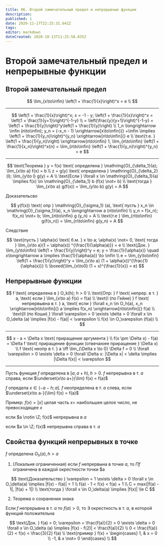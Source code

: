 ```yaml
---
title: 06. Второй замечательный предел и непрерывные функции
description: 
published: 1
date: 2020-11-17T22:25:31.641Z
tags: 
editor: markdown
dateCreated: 2020-10-13T11:25:58.835Z
---
```


# Второй замечательный предел и непрерывные функции
## Второй замечательный предел

$$
\lim_{x\to\infin} \left(1 + \frac{1}{x}\right)^x = e \\
$$

---

$$
\left(1 + \frac{1}{x}\right)^x; x = -1 - y; \left(1 + \frac{1}{x}\right)^x = \left(1 + \frac{1}{y+1}\right)^{-1-y} \\ 
= \left(\frac{y}{y+1}\right)^{-1-y} = \left(1 + \frac{1}{y}\right)^y\left(1 + \frac{1}{y}\right) \\
1_n \longrightarrow \infin (n\to\infin); y_n = (-x_n - 1) \xrightarrow[x\to\infin]{} +\infin \implies \left(1 + \frac{1}{y_n}\right)^{y_n} \xrightarrow[n\to\infin]{} e \\
\text{т.е. } \left(1 + \frac{1}{y_n}\right) \xrightarrow{n\to\infin} 1, \lim_{n\to\infin} \left(1 + \frac{1}{x_n}\right)^x{n} = \lim_{n\to\infin} \left(1 + \frac{1}{y_n}\right)^{y_n} = e
$$

---

$$
\text{Теорема } y = f(x) \text{ определена } \mathring{O}_{\delta_1}(a); \lim_{x\to a} f(x) = b \\
z = g(y) \text{ определена } \mathring{O}_{\delta_2} (l); \lim_{y\to l} g(y) = A \\
\text{Если } \forall x \in \mathring{O}_{\delta_1}(a) \implies f(x) \in \mathring{O}_{\delta_1} b (f(x) \not= b) \\
\text{тогда } \lim_{x\to a} g(f(x)) = \lim_{y\to b} g(y) = A
$$

Доказательсво

$$
y(f(x)) \text{ опр } \mathring{O}_{\sigma_1} (a), \text{ пусть } x_n \in \mathring{O}_{\sigma_1}(a), x_n \longrightarrow a (n\to\infin) \\
y_n = f(x_n); f(x_n) \not= b; \lim_{n\to\infin} g (y_n) = A \\
\text{т.е }  \lim_{n\to\infin} g(f(x_n)) = \lim_{n\to\infin} g(y_n) = A
$$

Следствие

$$
\text{пусть } \alpha(x) \text{ б.м. } x \to a; \alpha(x) \not= 0, \text{ тогда } \lim_{x\to a}(1 + \alpha(x)) ^{\frac{1}{\alpha(a)}} = e \\
\text{Док. } \lim_{y\to\infin} \left(1 + \frac{1}{y}\right)^y = e; y = \frac{1}{\alpha(x)} \quad x\longrightarrow a \implies \frac{1}{\alpha(a)} \to \infin \\
e = \lim_{y\to\infin} \left(1 + \frac{1}{y}\right)^y = \lim_{x\to a} (1 + \alpha(x))^{\frac{1}{\alpha(x)}} \\
\boxed{\lim_{x\to0} (1 + x)^{\frac{1}{x}} = e}
$$

## Непрерывные функции

$$
f \text{ определена в } O_k(h); h > 0 \\
\text{Опр: } f \text{ непрер. в т. } a, \text{ если } \lim_{x\to a} f(x) = f(a) \\
\text{I (по Гейне) } f \text{ непрервывна в т. } a, \text{ если } \forall x_n \in O_h(a), x_n \xrightarrow[n\to\infin]{} a \implies f(x_n) \xrightarrow[n\to\infin]{} f(a) \\
\text{II (по Коши) } \forall \varepsilon > 0 \exists \delta > 0 \forall x \in O_\delta (a) \implies |f(x) - f(a)| < \varepsilon \\
f(x) \in O_\varepsilon (f(a)) \\
$$

---

$$
x - a = \Delta x \text{ приращение аргумента } \\
f(x \pm \Delta x) - f(a) = \Delta f \text{ приращение функции (отвечаюее приращение } \Delta x) \\
f \text{ неопр в т. } a \iff \lim_{\Delta x \to 0} \Delta f = 0 \\
\forall \varepsilon > 0 \exists \delta > 0 \forall \Delta x: |\Delta x| < \delta \implies |\Delta f(x)| < \varepsilon
$$

---

Пусть функция $f$ определена в $[a, a+h), h>0$. $f$ непрерывна в т. $a$ справа, если $\underset{x\to a+}{\lim} f(x) = f(a)$

$f$ определа $x \in (-a-h; a]$. $f$ неопределена в т. $a$ слева, если $\underset{x\to a-}{\lim} f(x) = f(a)$

Пример: $f(x) = [x]$ целая часть $x =$ наибольшее целое число, не превосходящее $x$

если $a \notin \Z; f(x)$ непрерывна в $a$

если $a \in \Z; f(x)$ непрерывна справа в т. $a$

## Свойства функций непрерывных в точке
$f$ определена $O_h (a), h > a$

1. (Локальня ограниченная) если $f$ непрервына в точке $a$, то $Пf$ ограничена в каждой окрестности точки $a

$$
\text{Доказательство } \varepsilon = 1 \exists \delta > 0 \forall x \in O_\delta(a) \implies |f(x) - f(a)| < 1 \\
f(a) - 1 < f(x) < f(a) + 1 \\
C = max(|f(a) - 1|, |f(a) + 1|) \\
\text{тогда } \forall x \in O_\delta(a) \implies |f(x)| \le C
$$

2. Теорема о сохранении знака

Если $f$ непрерывна в т. $a$ то $f(a) > 0$, то $\exists$ окрестность в т. $a$, в которой функций положительна

$$
\text{Док. } f(a) > 0; \varepsilon = \frac{f(a)}{2} > 0 \exists \delta > 0 \forall x \in O_\delta (a) \implies |f(x) - f(2)| < \frac{f(a)}{2} \\
0 < \frac{f(a)}{2} < f(x) < \frac{3}{2} f(a) \\
\text{пример } f(x) = \begin{cases}
1, & x = 0 \\
-1, & x \not= 0
\end{cases} \\
$$
